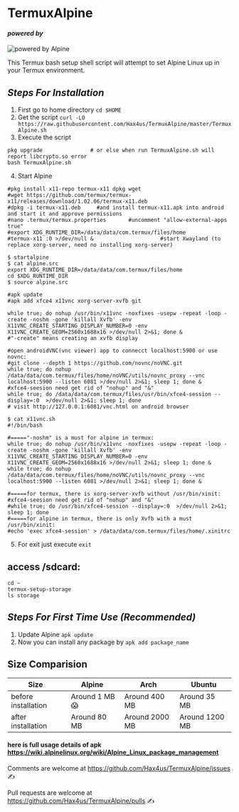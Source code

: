 # TermuxAlpine

#### _powered by_

![powered by Alpine](../master/docs/images/alpinelinux-logo.svg)

This Termux bash setup shell script will attempt to set Alpine Linux up in your Termux environment.

## _Steps For Installation_
1. First go to home directory
`cd $HOME`
2. Get the script
`curl -LO https://raw.githubusercontent.com/Hax4us/TermuxAlpine/master/TermuxAlpine.sh`
3. Execute the script
```
pkg upgrade               # or else when run TermuxAlpine.sh will report libcrypto.so error
bash TermuxAlpine.sh
```
4. Start Alpine
```
#pkg install x11-repo termux-x11 dpkg wget
#wget https://github.com/termux/termux-x11/releases/download/1.02.06/termux-x11.deb
#dpkg -i termux-x11.deb     #and install termux-x11.apk into android and start it and approve permissions
#nano .termux/termux.properties       #uncomment "allow-external-apps true"
#export XDG_RUNTIME_DIR=/data/data/com.termux/files/home
#termux-x11 :0 >/dev/null &                     #start Xwayland (to replace xorg-server, need no installing xorg-server)

$ startalpine
$ cat alpine.src
export XDG_RUNTIME_DIR=/data/data/com.termux/files/home
cd $XDG_RUNTIME_DIR
$ source alpine.src

#apk update
#apk add xfce4 x11vnc xorg-server-xvfb git

while true; do nohup /usr/bin/x11vnc -noxfixes -usepw -repeat -loop -create -noshm -gone 'killall Xvfb' -env X11VNC_CREATE_STARTING_DISPLAY_NUMBER=0 -env X11VNC_CREATE_GEOM=2560x1688x16 >/dev/null 2>&1; done &
#"-create" means creating an xvfb display

#open androidVNC(vnc viewer) app to connecct localhost:5900 or use novnc:
#git clone --depth 1 https://github.com/novnc/noVNC.git
while true; do nohup /data/data/com.termux/files/home/noVNC/utils/novnc_proxy --vnc localhost:5900 --listen 6081 >/dev/null 2>&1; sleep 1; done &
#xfce4-seesion need get rid of "nohup" and "&"
while true; do /data/data/com.termux/files/usr/bin/xfce4-session --display=:0  >/dev/null 2>&1; sleep 1; done
# visit http://127.0.0.1:6081/vnc.html on android browser

$ cat x11vnc.sh
#!/bin/bash

#====="-noshm" is a must for alpine in termux:
while true; do nohup /usr/bin/x11vnc -noxfixes -usepw -repeat -loop -create -noshm -gone 'killall Xvfb' -env X11VNC_CREATE_STARTING_DISPLAY_NUMBER=0 -env X11VNC_CREATE_GEOM=2560x1688x16 >/dev/null 2>&1; sleep 1; done &
while true; do nohup /data/data/com.termux/files/home/noVNC/utils/novnc_proxy --vnc localhost:5900 --listen 6081 >/dev/null 2>&1; sleep 1; done &

#=====for termux, there is xorg-server-xvfb without /usr/bin/xinit:
#xfce4-seesion need get rid of "nohup" and "&"
#while true; do /usr/bin/xfce4-session --display=:0  >/dev/null 2>&1; sleep 1; done
#=====for alpine in termux, there is only Xvfb with a must /usr/bin/xinit:
#echo 'exec xfce4-session' > /data/data/com.termux/files/home/.xinitrc

```
5. For exit just execute
`exit`

## access /sdcard:
```
cd ~
termux-setup-storage
ls storage
```

## _Steps For First Time Use (Recommended)_
1. Update Alpine
`apk update`
2. Now you can install any package by
`apk add package_name`

## Size Comparision
Size  | Alpine  | Arch | Ubuntu
--- | --- | --- | ---
before installation | Around 1 MB 😱  | Around 400 MB | Around 35 MB
after installation | Around 80 MB | Around 2000 MB | Around 1200 MB

#### here is full usage details of apk https://wiki.alpinelinux.org/wiki/Alpine_Linux_package_management


Comments are welcome at https://github.com/Hax4us/TermuxAlpine/issues ✍

Pull requests are welcome at https://github.com/Hax4us/TermuxAlpine/pulls ✍
